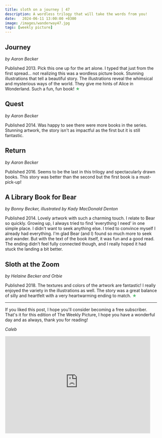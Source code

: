 ```yaml
---
title: sloth on a journey | 47
description: A wordless trilogy that will take the words from you!
date:   2024-06-11 13:00:00 +0300
image: /images/wanderway47.jpg
tags: [weekly picture]
---
```


## Journey
*by Aaron Becker*

Published 2013. Pick this one up for the art alone. I typed that just from the first spread... not realizing this was a wordless picture book. Stunning illustrations that tell a beautiful story. The illustrations reveal the whimsical and mysterious ways of the world. They give me hints of Alice in Wonderland. Such a fun, fun book! <h style="color:#5ABB71;">★</h>
 
## Quest
*by Aaron Becker*

Published 2014. Was happy to see there were more books in the series. Stunning artwork, the story isn't as impactful as the first but it is still fantastic. 
 
## Return
*by Aaron Becker*

Published 2016. Seems to be the last in this trilogy and spectacularly drawn books. This story was better than the second but the first book is a must-pick-up!
 
## A Library Book for Bear
*by Bonny Becker, illustrated by Kady MacDonald Denton*

Published 2014. Lovely artwork with such a charming touch. I relate to Bear so quickly. Growing up, I always tried to find 'everything I need' in one simple place. I didn't want to seek anything else. I tried to convince myself I already had everything. I'm glad Bear (and I) found so much more to seek and wander. But with the text of the book itself, it was fun and a good read. The ending didn't feel fully connected though, and I really hoped it had stuck the landing a bit better. 
 
## Sloth at the Zoom
*by Helaine Becker and Orbie*

Published 2018. The textures and colors of the artwork are fantastic! I really enjoyed the variety in the illustrations as well. The story was a great balance of silly and heartfelt with a very heartwarming ending to match. <h style="color:#5ABB71;">★</h>


***

If you liked this post, I hope you'll consider becoming a free subscriber. That's it for this edition of The Weekly Picture, I hope you have a wonderful day and as always, thank you for reading!

*Caleb*
    
<iframe src="https://thewanderway.substack.com/embed" width="480" height="320" style="border:1px solid #EEE; background:white;" frameborder="0" scrolling="no"></iframe>
